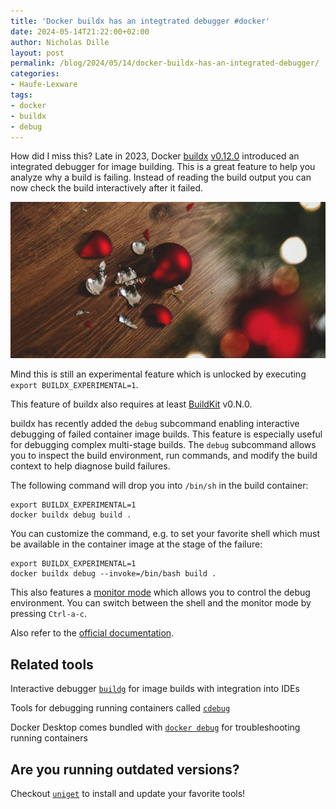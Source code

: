 ```yaml
---
title: 'Docker buildx has an integtrated debugger #docker'
date: 2024-05-14T21:22:00+02:00
author: Nicholas Dille
layout: post
permalink: /blog/2024/05/14/docker-buildx-has-an-integrated-debugger/
categories:
- Haufe-Lexware
tags:
- docker
- buildx
- debug
---
```

How did I miss this? Late in 2023, Docker [buildx](https://github.com/docker/buildx) [v0.12.0](https://github.com/docker/buildx/releases/tag/v0.12.0) introduced an integrated debugger for image building. This is a great feature to help you analyze why a build is failing. Instead of reading the build output you can now check the build interactively after it failed.

<img src="/media/2024/02/freestocks-kmcl6-RSBdw-unsplash.jpg" style="object-fit: cover; object-position: center 45%; width: 100%; height: 250px;" />

<!--more-->

<i class="fa-duotone fa-triangle-exclamation"></i> Mind this is still an experimental feature which is unlocked by executing `export BUILDX_EXPERIMENTAL=1`. <i class="fa-duotone fa-triangle-exclamation"></i>

<i class="fa-duotone fa-triangle-exclamation"></i> This feature of buildx also requires at least [BuildKit](https://github.com/moby/buildkit) v0.N.0. <i class="fa-duotone fa-triangle-exclamation"></i>

buildx has recently added the `debug` subcommand enabling interactive debugging of failed container image builds. This feature is especially useful for debugging complex multi-stage builds. The `debug` subcommand allows you to inspect the build environment, run commands, and modify the build context to help diagnose build failures.

The following command will drop you into `/bin/sh` in the build container:

```shell
export BUILDX_EXPERIMENTAL=1
docker buildx debug build .
```

You can customize the command, e.g. to set your favorite shell which must be available in the container image at the stage of the failure:

```shell
export BUILDX_EXPERIMENTAL=1
docker buildx debug --invoke=/bin/bash build .
```

This also features a [monitor mode](https://github.com/docker/buildx/blob/master/docs/debugging.md#monitor-mode) which allows you to control the debug environment. You can switch between the shell and the monitor mode by pressing `Ctrl-a-c`.

Also refer to the [official documentation](https://github.com/docker/buildx/blob/master/docs/debugging.md).

## Related tools

Interactive debugger [`buildg`](https://github.com/ktock/buildg) for image builds with integration into IDEs

Tools for debugging running containers called [`cdebug`](https://github.com/iximiuz/cdebug)

Docker Desktop comes bundled with [`docker debug`](https://docs.docker.com/reference/cli/docker/debug/) for troubleshooting running containers

## Are you running outdated versions?

Checkout [`uniget`](https://uniget.dev) to install and update your favorite tools!
